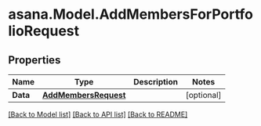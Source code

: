 
# asana.Model.AddMembersForPortfolioRequest

## Properties

Name | Type | Description | Notes
------------ | ------------- | ------------- | -------------
**Data** | [**AddMembersRequest**](AddMembersRequest.md) |  | [optional] 

[[Back to Model list]](../README.md#documentation-for-models)
[[Back to API list]](../README.md#documentation-for-api-endpoints)
[[Back to README]](../README.md)

